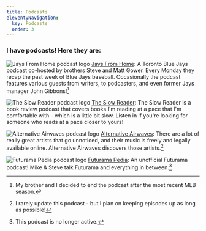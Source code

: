 ```yaml
---
title: Podcasts
eleventyNavigation:
  key: Podcasts
  order: 3
---
```

### I have podcasts! Here they are: 

![Jays From Home podcast logo](/images/podcast-art/jfh.png#podcast-logo "Jays From Home") [Jays From Home](https://linktr.ee/JaysFromHome): A Toronto Blue Jays podcast co-hosted by brothers Steve and Matt Gower. Every Monday they recap the past week of Blue Jays baseball. Occasionally the podcast features various guests from writers, to podcasters, and even former Jays manager John Gibbons![^1]

![The Slow Reader podcast logo](/images/podcast-art/slow-reader.png#podcast-logo "The Slow Reader") [The Slow Reader](https://slowreader.art.blog): The Slow Reader is a book review podcast that covers books I'm reading at a pace that I'm comfortable with - which is a little bit slow.  Listen in if you're looking for someone who reads at a pace closer to yours! 

![Alternative Airwaves podcast logo](/images/podcast-art/alt-airwaves.png#podcast-logo "Alternative Airwaves") [Alternative Airwaves](https://www.alternativeairwaves.com): There are a lot of really great artists that go unnoticed, and their music is freely and legally available online. Alternative Airwaves discovers those artists.[^2]

![Futurama Pedia podcast logo](/images/podcast-art/Futurama.png#podcast-logo "Futurama Pedia") [Futurama Pedia](http://futuramapedia.blogspot.com/): An unofficial Futurama podcast! Mike & Steve talk Futurama and everything in between.[^3]


[^1]: My brother and I decided to end the podcast after the most recent MLB season.
[^2]: I rarely update this podcast - but I plan on keeping episodes up as long as possible!
[^3]: This podcast is no longer active.
